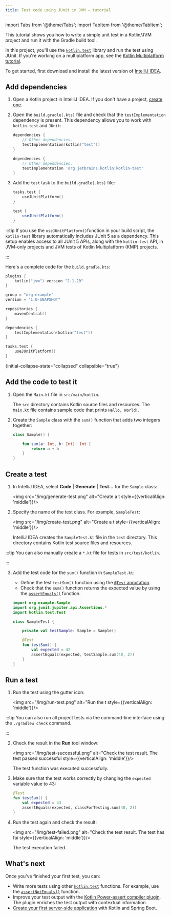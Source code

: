```yaml
---
title: Test code using JUnit in JVM – tutorial
---
```


import Tabs from '@theme/Tabs';
import TabItem from '@theme/TabItem';




This tutorial shows you how to write a simple unit test in a Kotlin/JVM project and run it with the Gradle build tool.

In this project, you'll use the [`kotlin.test`](https://kotlinlang.org/api/latest/kotlin.test/index.html) library and run the test using JUnit.
If you're working on a multiplatform app, see the [Kotlin Multiplatform tutorial](https://www.jetbrains.com/help/kotlin-multiplatform-dev/multiplatform-run-tests.html).

To get started, first download and install the latest version of [IntelliJ IDEA](https://www.jetbrains.com/idea/download/index.html).

## Add dependencies

1. Open a Kotlin project in IntelliJ IDEA. If you don't have a project,
   [create one](https://www.jetbrains.com/help/idea/create-your-first-kotlin-app.html#create-project).

2. Open the `build.gradle(.kts)` file and check that the `testImplementation` dependency is present.
   This dependency allows you to work with `kotlin.test` and `JUnit`:

    <Tabs>
    <TabItem value="kotlin" label="Kotlin" default={kotlin === "kotlin"}>

   ```kotlin
   dependencies {
       // Other dependencies.
       testImplementation(kotlin("test"))
   }
   ```

    </TabItem>
    <TabItem value="groovy" label="Groovy" default={groovy === "kotlin"}>

   ```groovy
   dependencies {
       // Other dependencies.
       testImplementation 'org.jetbrains.kotlin:kotlin-test'
   }
   ```

   </TabItem>
   </Tabs>

3. Add the `test` task to the `build.gradle(.kts)` file:

    <Tabs>
    <TabItem value="kotlin" label="Kotlin" default={kotlin === "kotlin"}>

   ```kotlin
   tasks.test {
       useJUnitPlatform()
   }
   ```

    </TabItem>
    <TabItem value="groovy" label="Groovy" default={groovy === "kotlin"}>

   ```groovy
   test {
       useJUnitPlatform()
   }
   ```

   </TabItem>
   </Tabs>

:::tip
    If you use the `useJUnitPlatform()`function in your build script, 
    the `kotlin-test` library automatically includes JUnit 5 as a dependency.
    This setup enables access to all JUnit 5 APIs, along with the `kotlin-test` API,
    in JVM-only projects and JVM tests of Kotlin Multiplatform (KMP) projects.

:::
   

Here's a complete code for the `build.gradle.kts`:

```kotlin
plugins {
    kotlin("jvm") version "2.1.20"
}

group = "org.example"
version = "1.0-SNAPSHOT"

repositories {
    mavenCentral()
}

dependencies {
    testImplementation(kotlin("test"))
}

tasks.test {
    useJUnitPlatform()
}
```
{initial-collapse-state="collapsed" collapsible="true"}

## Add the code to test it

1. Open the `Main.kt` file in `src/main/kotlin`.

   The `src` directory contains Kotlin source files and resources. 
   The `Main.kt` file contains sample code that prints `Hello, World!`.

2. Create the `Sample` class with the `sum()` function that adds two integers together:

   ```kotlin
   class Sample() {

       fun sum(a: Int, b: Int): Int {
           return a + b
       }
   }
   ```

## Create a test

1. In IntelliJ IDEA, select **Code** | **Generate** | **Test...** for the `Sample` class:

   <img src="/img/generate-test.png" alt="Create a t  style={{verticalAlign: 'middle'}}/>

2. Specify the name of the test class. For example, `SampleTest`:

   <img src="/img/create-test.png" alt="Create a t  style={{verticalAlign: 'middle'}}/>

   IntelliJ IDEA creates the `SampleTest.kt` file in the `test` directory.
   This directory contains Kotlin test source files and resources.

:::tip
    You can also manually create a `*.kt` file for tests in `src/test/kotlin`.

:::
   

3. Add the test code for the `sum()` function in `SampleTest.kt`:

   * Define the test `testSum()` function using the [`@Test` annotation](https://kotlinlang.org/api/latest/kotlin.test/kotlin.test/-test/index.html).
   * Check that the `sum()` function returns the expected value by using the [`assertEquals()`](https://kotlinlang.org/api/latest/kotlin.test/kotlin.test/assert-equals.html) function.

   ```kotlin
   import org.example.Sample
   import org.junit.jupiter.api.Assertions.*
   import kotlin.test.Test

   class SampleTest {

       private val testSample: Sample = Sample()

       @Test
       fun testSum() {
           val expected = 42
           assertEquals(expected, testSample.sum(40, 2))
       }
   }
   ```

## Run a test

1. Run the test using the gutter icon:

   <img src="/img/run-test.png" alt="Run the t  style={{verticalAlign: 'middle'}}/>

:::tip
    You can also run all project tests via the command-line interface using the `./gradlew check` command.

:::
   

2. Check the result in the **Run** tool window:

   <img src="/img/test-successful.png" alt="Check the test result. The test passed successful  style={{verticalAlign: 'middle'}}/>

   The test function was executed successfully.

3. Make sure that the test works correctly by changing the `expected` variable value to 43:

   ```kotlin
   @Test
   fun testSum() {
       val expected = 43
       assertEquals(expected, classForTesting.sum(40, 2))
   }
   ```

4. Run the test again and check the result:

   <img src="/img/test-failed.png" alt="Check the test result. The test has fai  style={{verticalAlign: 'middle'}}/>

   The test execution failed.

## What's next

Once you've finished your first test, you can:

* Write more tests using other [`kotlin.test`](https://kotlinlang.org/api/latest/kotlin.test/kotlin.test/) functions.
   For example, use the [`assertNotEquals()`](https://kotlinlang.org/api/latest/kotlin.test/kotlin.test/assert-not-equals.html) function.
* Improve your test output with the [Kotlin Power-assert compiler plugin](power-assert.md).
   The plugin enriches the test output with contextual information.
* [Create your first server-side application](jvm-get-started-spring-boot.md) with Kotlin and Spring Boot.